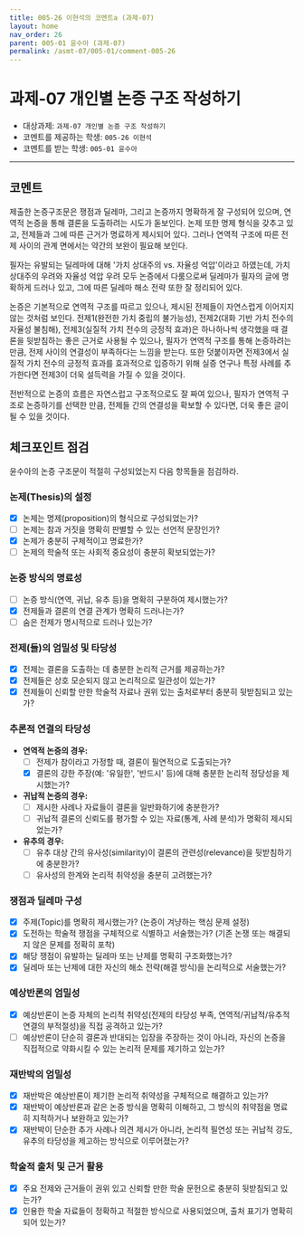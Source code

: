 ```yaml
---
title: 005-26 이현석의 코멘트a (과제-07) 
layout: home
nav_order: 26
parent: 005-01 윤수아 (과제-07)
permalink: /asmt-07/005-01/comment-005-26
---
```


# 과제-07 개인별 논증 구조 작성하기

- 대상과제: `과제-07 개인별 논증 구조 작성하기`
- 코멘트를 제공하는 학생: `005-26 이현석` 
- 코멘트를 받는 학생: `005-01 윤수아` 

---

## 코멘트

제출한 논증구조문은 쟁점과 딜레마, 그리고 논증까지 명확하게 잘 구성되어 있으며, 연역적 논증을 통해 결론을 도출하려는 시도가 돋보인다. 논제 또한 명제 형식을 갖추고 있고, 전제들과 그에 따른 근거가 명료하게 제시되어 있다. 그러나 연역적 구조에 따른 전제 사이의 관계 면에서는 약간의 보완이 필요해 보인다.

필자는 유발되는 딜레마에 대해 '가치 상대주의 vs. 자율성 억압'이라고 하였는데, 가치 상대주의 우려와 자율성 억압 우려 모두 논증에서 다룸으로써 딜레마가 필자의 글에 명확하게 드러나 있고, 그에 따른 딜레마 해소 전략 또한 잘 정리되어 있다.

논증은 기본적으로 연역적 구조를 따르고 있으나, 제시된 전제들이 자연스럽게 이어지지 않는 것처럼 보인다. 전제1(완전한 가치 중립의 불가능성), 전제2(대화 기반 가치 전수의 자율성 불침해), 전제3(실질적 가치 전수의 긍정적 효과)은 하나하나씩 생각했을 때 결론을 뒷받침하는 좋은 근거로 사용될 수 있으나, 필자가 연역적 구조를 통해 논증하려는 만큼, 전제 사이의 연결성이 부족하다는 느낌을 받는다. 또한 덧붙이자면 전제3에서 실질적 가치 전수의 긍정적 효과를 효과적으로 입증하기 위해 실증 연구나 특정 사례를 추가한다면 전제3이 더욱 설득력을 가질 수 있을 것이다.

전반적으로 논증의 흐름은 자연스럽고 구조적으로도 잘 짜여 있으나, 필자가 연역적 구조로 논증하기를 선택한 만큼, 전제들 간의 연결성을 확보할 수 있다면, 더욱 좋은 글이 될 수 있을 것이다.

## 체크포인트 점검

윤수아의 논증 구조문이 적절히 구성되었는지 다음 항목들을 점검하라.

### **논제(Thesis)의 설정**
- [x] 논제는 명제(proposition)의 형식으로 구성되었는가?
- [ ] 논제는 참과 거짓을 명확히 판별할 수 있는 선언적 문장인가?
- [x] 논제가 충분히 구체적이고 명료한가?
- [ ] 논제의 학술적 또는 사회적 중요성이 충분히 확보되었는가?

### **논증 방식의 명료성**
- [ ] 논증 방식(연역, 귀납, 유추 등)을 명확히 구분하여 제시했는가?
- [x] 전제들과 결론의 연결 관계가 명확히 드러나는가?
- [ ] 숨은 전제가 명시적으로 드러나 있는가?

### **전제(들)의 엄밀성 및 타당성**
- [x] 전제는 결론을 도출하는 데 충분한 논리적 근거를 제공하는가?
- [x] 전제들은 상호 모순되지 않고 논리적으로 일관성이 있는가?
- [x] 전제들이 신뢰할 만한 학술적 자료나 권위 있는 출처로부터 충분히 뒷받침되고 있는가?

### **추론적 연결의 타당성**
- **연역적 논증의 경우:**
  - [ ] 전제가 참이라고 가정할 때, 결론이 필연적으로 도출되는가?
  - [x] 결론의 강한 주장(예: '유일한', '반드시' 등)에 대해 충분한 논리적 정당성을 제시했는가?

- **귀납적 논증의 경우:**
  - [ ] 제시한 사례나 자료들이 결론을 일반화하기에 충분한가?
  - [ ] 귀납적 결론의 신뢰도를 평가할 수 있는 자료(통계, 사례 분석)가 명확히 제시되었는가?

- **유추의 경우:**
  - [ ] 유추 대상 간의 유사성(similarity)이 결론의 관련성(relevance)을 뒷받침하기에 충분한가?
  - [ ] 유사성의 한계와 논리적 취약성을 충분히 고려했는가?

### **쟁점과 딜레마 구성**
- [x] 주제(Topic)를 명확히 제시했는가? (논증이 겨냥하는 핵심 문제 설정)
- [x] 도전하는 학술적 쟁점을 구체적으로 식별하고 서술했는가? (기존 논쟁 또는 해결되지 않은 문제를 정확히 포착)
- [x] 해당 쟁점이 유발하는 딜레마 또는 난제를 명확히 구조화했는가?
- [x] 딜레마 또는 난제에 대한 자신의 해소 전략(해결 방식)을 논리적으로 서술했는가?

### **예상반론의 엄밀성**
- [x] 예상반론이 논증 자체의 논리적 취약성(전제의 타당성 부족, 연역적/귀납적/유추적 연결의 부적절성)을 직접 공격하고 있는가?
- [ ] 예상반론이 단순히 결론과 반대되는 입장을 주장하는 것이 아니라, 자신의 논증을 직접적으로 약화시킬 수 있는 논리적 문제를 제기하고 있는가?

### **재반박의 엄밀성**
- [x] 재반박은 예상반론이 제기한 논리적 취약성을 구체적으로 해결하고 있는가?
- [x] 재반박이 예상반론과 같은 논증 방식을 명확히 이해하고, 그 방식의 취약점을 명료히 지적하거나 보완하고 있는가?
- [x] 재반박이 단순한 추가 사례나 의견 제시가 아니라, 논리적 필연성 또는 귀납적 강도, 유추의 타당성을 제고하는 방식으로 이루어졌는가?

### **학술적 출처 및 근거 활용**
- [x] 주요 전제와 근거들이 권위 있고 신뢰할 만한 학술 문헌으로 충분히 뒷받침되고 있는가?
- [x] 인용한 학술 자료들이 정확하고 적절한 방식으로 사용되었으며, 출처 표기가 명확히 되어 있는가?
